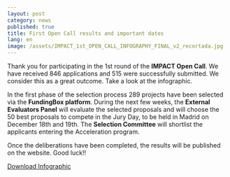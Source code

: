 ```yaml
---
layout: post
category: news
published: true
title: First Open Call results and important dates
lang: en
image: /assets/IMPACT_1st_OPEN_CALL_INFOGRAPHY_FINAL_v2_recortada.jpg
---
```


Thank you for participating in the 1st round of the **IMPACT Open Call**. We have received 846 applications and 515 were successfully submitted. We consider this as a great outcome.  Take a look at the infographic.

In the first phase of the selection process 289 projects have been selected via the **FundingBox platform**. During the next few weeks, the **External Evaluators Panel** will evaluate the selected proposals and will choose the 50 best proposals to compete in the Jury Day, to be held in Madrid on December 18th and 19th. The **Selection Committee** will shortlist the applicants entering the Acceleration program.

Once the deliberations have been completed, the results will be published on the website.  Good luck!!


<a href="/assets/IMPACT_1st_OPEN_CALL_INFOGRAPHY_FINAL_v2.jpg"><i class="icon-download-1"></i>Download Infographic</a>